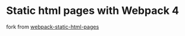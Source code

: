 # Static html pages with Webpack 4

fork from [webpack-static-html-pages](https://github.com/ivarprudnikov/webpack-static-html-pages/tree/webpack4)
